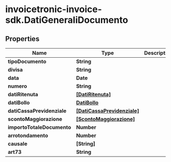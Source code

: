 # invoicetronic-invoice-sdk.DatiGeneraliDocumento

## Properties

Name | Type | Description | Notes
------------ | ------------- | ------------- | -------------
**tipoDocumento** | **String** |  | [optional] 
**divisa** | **String** |  | [optional] 
**data** | **Date** |  | [optional] 
**numero** | **String** |  | [optional] 
**datiRitenuta** | [**[DatiRitenuta]**](DatiRitenuta.md) |  | [optional] 
**datiBollo** | [**DatiBollo**](DatiBollo.md) |  | [optional] 
**datiCassaPrevidenziale** | [**[DatiCassaPrevidenziale]**](DatiCassaPrevidenziale.md) |  | [optional] 
**scontoMaggiorazione** | [**[ScontoMaggiorazione]**](ScontoMaggiorazione.md) |  | [optional] 
**importoTotaleDocumento** | **Number** |  | [optional] 
**arrotondamento** | **Number** |  | [optional] 
**causale** | **[String]** |  | [optional] 
**art73** | **String** |  | [optional] 


